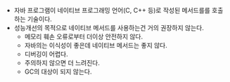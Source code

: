 - 자바 프로그램이 네이티브 프로그래밍 언어(C, C++ 등)로 작성된 메서드를를 호출하는 기술이다.
- 성능개선의 목적으로 네이티브 메서드를 사용하는건 거의 권장하지 않는다.
  - 메모리 훼손 오류로부터 더이상 안전하지 않다.
  - 자바의는 이식성이 좋은데 네이티브 메서드는 좋지 않다.
  - 디버깅이 어렵다.
  - 주의하지 않으면 더 느려진다.
  - GC의 대상이 되지 않는다.
